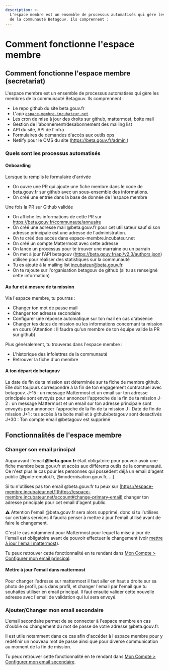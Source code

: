 ```yaml
---
description: >-
  L'espace membre est un ensemble de processus automatisés qui gère les membres
  de la communauté Betagouv. Ils comprennent :
---
```


# Comment fonctionne l'espace membre

## Comment fonctionne l'espace membre (secretariat)

L'espace membre est un ensemble de processus automatisés qui gère les membres de la communauté Betagouv. Ils comprennent :

* Le repo github du site beta.gouv.fr
* L'app [`espace-membre.incubateur.net`](https://espace-membre.incubateur.net/)
* Les cron de mise à jour des droits sur github, mattermost, boite mail
* Gestion de l'abonnement/desabonnement des mailing list
* API du site, API de l'infra
* Formulaires de demandes d'accès aux outils ops
* Netlify pour le CMS du site ([https://beta.gouv.fr/admin ](https://beta.gouv.fr/admin))

### Quels sont les processus automatisés

#### Onboarding

Lorsque tu remplis le formulaire d'arrivée

* On ouvre une PR qui ajoute une fiche membre dans le code de beta.gouv.fr sur github avec un sous-ensemble des informations.
* On créé une entrée dans la base de donnée de l'espace membre

Une fois la PR sur Github validée

* On affiche les informations de cette PR sur https://beta.gouv.fr/communaute/annuaire
* On créé une adresse mail @beta.gouv.fr pour cet utilisateur sauf si son adresse principale est une adresse de l'administration.
* On te créé des accès dans espace-membre.incubateur.net
* On créé un compte Mattermost avec cette adresse
* On lance un processus pour te trouver une marraine ou un parrain
* On met à jour l'API betagouv (https://beta.gouv.fr/api/v2.3/authors.json) utilisée pour réaliser des statistiques sur la communauté
* Tu es ajouté à la mailing list incubateur@beta.gouv.fr
* On te rajoute sur l'organisation betagouv de github (si tu as renseigné cette information)

#### Au fur et à mesure de ta mission

Via l'espace membre, tu pourras :

* Changer ton mot de passe mail
* Changer ton adresse secondaire
* Configurer une réponse automatique sur ton mail en cas d'absence
* Changer tes dates de mission ou les informations concernant ta mission en cours (Attention : Il faudra qu'un membre de ton équipe valide la PR sur github)

Plus généralement, tu trouveras dans l'espace membre :

* L'historique des infolettres de la communauté
* Retrouver la fiche d'un membre

#### A ton départ de betagouv

La date de fin de ta mission est déterminée sur ta fiche de membre github. Elle doit toujours correspondre à la fin de ton engagement contractuel avec betagouv. J-15 : un message Mattermost et un email sur ton adresse principale sont envoyés pour annoncer l'approche de la fin de ta mission J-2 : un message Mattermost et un email sur ton adresse principale sont envoyés pour annoncer l'approche de la fin de ta mission J : Date de fin de mission J+1 : tes accès à ta boite mail et à github/betagouv sont desactivés J+30 : Ton compte email @betagouv est supprimé

## Fonctionnalités de l'espace membre

### Changer son email principal

Auparavant l'email **@beta.gouv.fr** était obligatoire pour pouvoir avoir une fiche membre beta.gouv.fr et accès aux différents outils de la communauté. Ce n'est plus le cas pour les personnes qui possèdent déjà un email d'agent public (@pole-emploi.fr, @modernisation.gouv.fr, ...).

Si tu n'utilises pas ton email @beta.gouv.fr tu peux sur [https://espace-membre.incubateur.net/](https://espace-membre.incubateur.net/account#change-primary-email) changer ton adresse principale pour cet email d'agent public.

**⚠️** Attention l'email @beta.gouv.fr sera alors supprimé, donc si tu l'utilises sur certains services il faudra penser à mettre à jour l'email utilisé avant de faire le changement.

C'est le cas notamment pour Mattermost pour lequel la mise à jour de l'email est obligatoire avant de pouvoir effectuer le changement (voir [mettre à jour l'email mattermost](comment-fonctionne-le-secretariat.md#mettre-a-jour-lemail-dans-mattermost)).

Tu peux retrouver cette fonctionnalité en te rendant dans [Mon Compte > Configurer mon email principal](https://espace-membre.incubateur.net/account#change-primary-email).

#### Mettre à jour l'email dans mattermost

Pour changer l'adresse sur mattermost il faut aller en haut a droite sur sa photo de profil, puis dans profil, et changer l'email par l'email que tu souhaites utiliser en email principal. Il faut ensuite valider cette nouvelle adresse avec l'email de validation qui lui sera envoyé.

### Ajouter/Changer mon email secondaire

L'email secondaire permet de se connecter à l'espace membre en cas d'oublie ou changement du mot de passe de votre adresse @beta.gouv.fr.

Il est utile notamment dans ce cas afin d'accéder à l'espace membre  pour y redéfinir un nouveau mot de passe ainsi que pour diverse communication au moment de la fin de mission.

Tu peux retrouver cette fonctionnalité en te rendant dans [Mon Compte > Configurer mon email secondaire](https://espace-membre.incubateur.net/account#change-secondary-email).
